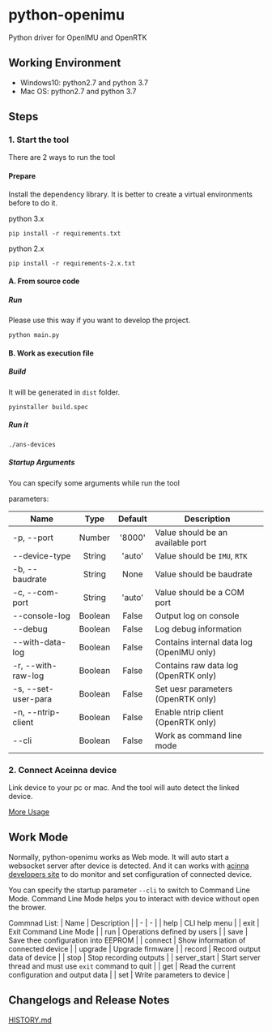 # python-openimu

Python driver for OpenIMU and OpenRTK

## Working Environment 
- Windows10: python2.7 and python 3.7
- Mac OS: python2.7 and python 3.7

## Steps

### 1. Start the tool
There are 2 ways to run the tool

#### Prepare
Install the dependency library. It is better to create a virtual environments before to do it.

python 3.x
```
pip install -r requirements.txt
```

python 2.x
```
pip install -r requirements-2.x.txt
```

#### A. From source code

##### Run
Please use this way if you want to develop the project.
```
python main.py
```
#### B. Work as execution file

##### Build
It will be generated in `dist` folder.
```
pyinstaller build.spec
```

##### Run it
```
./ans-devices
```

##### Startup Arguments
You can specify some arguments while run the tool

parameters:

| Name | Type | Default | Description |
| - | :-: | :-: | - |
| -p, --port | Number | '8000' | Value should be an available port |
| --device-type | String | 'auto' | Value should be `IMU`, `RTK` |
| -b, --baudrate | String | None | Value should be baudrate |
| -c, --com-port | String | 'auto' | Value should be a COM port |
| --console-log | Boolean | False | Output log on console |
| --debug | Boolean | False | Log debug information |
| --with-data-log | Boolean | False | Contains internal data log (OpenIMU only) |
| -r, --with-raw-log | Boolean | False | Contains raw data log (OpenRTK only) |
| -s, --set-user-para | Boolean | False | Set uesr parameters (OpenRTK only) |
| -n, --ntrip-client | Boolean | False | Enable ntrip client (OpenRTK only) |
| --cli | Boolean | False | Work as command line mode |

### 2. Connect Aceinna device
Link device to your pc or mac. And the tool will auto detect the linked device.

[More Usage](USAGE.md "More Usage")

## Work Mode
Normally, python-openimu works as Web mode. It will auto start a websocket server after device is detected. And it can works with [acinna developers site](https://developers.aceinna.com "Aceinna Developers Site") to do monitor and set configuration of connected device.

You can specify the startup parameter `--cli` to switch to Command Line Mode. Command Line Mode helps you to interact with device without open the brower. 

Commnad List:
| Name  | Description |
| - | - |
| help | CLI help menu |
| exit | Exit Command Line Mode |
| run | Operations defined by users |
| save | Save thee configuration into EEPROM |
| connect | Show information of connected device |
| upgrade | Upgrade firmware |
| record | Record output data of device |
| stop | Stop recording outputs |
| server_start | Start server thread and must use `exit` command to quit |
| get | Read the current configuration and output data |
| set | Write parameters to device |


## Changelogs and Release Notes

[HISTORY.md](HISTORY.md "Change History")
